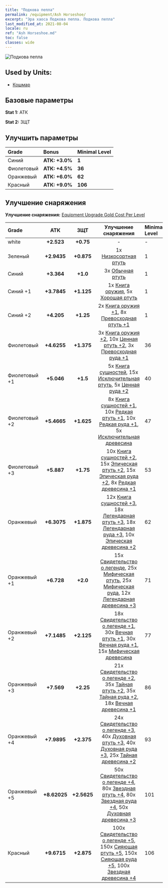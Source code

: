 ```yaml
---
title: "Подкова пепла"
permalink: /equipment/Ash Horseshoe/
excerpt: "Эра хаоса Подкова пепла. Подкова пепла"
last_modified_at: 2021-08-04
locale: ru
ref: "Ash Horseshoe.md"
toc: false
classes: wide
---
```


  ![Подкова пепла](/images/e/e_5083.png)

## Used by Units:

* [Кошмар](/ru/units/Nightmare/) 


## Базовые параметры
 **Stat 1:** АТК

 **Stat 2:** ЗЩТ

## Улучшить параметры

  |     Grade    |   Bonus | Minimal Level | 
  |:-------------|:--------|:--------------| 
  | Синий | **АТК: +3.0%** | **1** | 
  | Фиолетовый | **АТК: +4.5%** | **36** | 
  | Оранжевый | **АТК: +6.0%** | **62** | 
  | Красный | **АТК: +9.0%** | **106** | 


## Улучшение снаряжения
 **Улучшение снаряжения:** [Equipment Upgrade Gold Cost Per Level](/equipment/EquipmentUpgradeCostPerLevel/) 

  |          Grade      | АТК | ЗЩТ | Улучшение снаряжения | Minimal Level |
  |:--------------------|:---------:|:---------:|:----------------:|:--------------|
  | white | **+2.523** | **+0.75** | - | - |
  | Зеленый | **+2.9435** | **+0.875** | 1x [Низкосортная ртуть](/ItemsRU/mat_2/) | 1 |
  | Синий | **+3.364** | **+1.0** | 3x [Обычная ртуть](/ItemsRU/mat_8/) | 1 |
  | Синий +1 | **+3.7845** | **+1.125** | 1x [Книга оружия](/ItemsRU/mat_18/), 5x [Хорошая ртуть](/ItemsRU/mat_14/) | 1 |
  | Синий +2 | **+4.205** | **+1.25** | 2x [Книга оружия +1](/ItemsRU/mat_25/), 8x [Превосходная ртуть +1](/ItemsRU/mat_21/) | 1 |
  | Фиолетовый | **+4.6255** | **+1.375** | 3x [Книга оружия +2](/ItemsRU/mat_32/), 10x [Ценная ртуть +2](/ItemsRU/mat_28/), 3x [Превосходная руда +1](/ItemsRU/mat_19/) | 36 |
  | Фиолетовый +1 | **+5.046** | **+1.5** | 5x [Книга сущностей](/ItemsRU/mat_39/), 15x [Исключительная ртуть](/ItemsRU/mat_35/), 5x [Ценная руда +2](/ItemsRU/mat_26/) | 40 |
  | Фиолетовый +2 | **+5.4665** | **+1.625** | 8x [Книга сущностей +1](/ItemsRU/mat_46/), 10x [Редкая ртуть +1](/ItemsRU/mat_42/), 10x [Редкая руда +1](/ItemsRU/mat_40/), 5x [Исключительная древесина](/ItemsRU/mat_34/) | 47 |
  | Фиолетовый +3 | **+5.887** | **+1.75** | 10x [Книга сущностей +2](/ItemsRU/mat_53/), 15x [Эпическая ртуть +2](/ItemsRU/mat_49/), 15x [Эпическая руда +2](/ItemsRU/mat_47/), 8x [Редкая древесина +1](/ItemsRU/mat_41/) | 53 |
  | Оранжевый | **+6.3075** | **+1.875** | 12x [Книга сущностей +3](/ItemsRU/mat_60/), 18x [Легендарная ртуть +3](/ItemsRU/mat_56/), 18x [Легендарная руда +3](/ItemsRU/mat_54/), 10x [Эпическая древесина +2](/ItemsRU/mat_48/) | 62 |
  | Оранжевый +1 | **+6.728** | **+2.0** | 15x [Свидетельство о легенде](/ItemsRU/mat_67/), 25x [Мифическая ртуть](/ItemsRU/mat_63/), 25x [Мифическая руда](/ItemsRU/mat_61/), 12x [Легендарная древесина +3](/ItemsRU/mat_55/) | 71 |
  | Оранжевый +2 | **+7.1485** | **+2.125** | 18x [Свидетельство о легенде +1](/ItemsRU/mat_74/), 30x [Вечная ртуть +1](/ItemsRU/mat_70/), 30x [Вечная руда +1](/ItemsRU/mat_68/), 15x [Мифическая древесина](/ItemsRU/mat_62/) | 77 |
  | Оранжевый +3 | **+7.569** | **+2.25** | 21x [Свидетельство о легенде +2](/ItemsRU/mat_81/), 35x [Тайная ртуть +2](/ItemsRU/mat_77/), 35x [Тайная руда +2](/ItemsRU/mat_75/), 18x [Вечная древесина +1](/ItemsRU/mat_69/) | 86 |
  | Оранжевый +4 | **+7.9895** | **+2.375** | 24x [Свидетельство о легенде +3](/ItemsRU/mat_88/), 40x [Духовная ртуть +3](/ItemsRU/mat_84/), 40x [Духовная руда +3](/ItemsRU/mat_82/), 25x [Тайная древесина +2](/ItemsRU/mat_76/) | 93 |
  | Оранжевый +5 | **+8.62025** | **+2.5625** | 50x [Свидетельство о легенде +4](/ItemsRU/mat_95/), 80x [Звездная ртуть +4](/ItemsRU/mat_91/), 80x [Звездная руда +4](/ItemsRU/mat_89/), 50x [Духовная древесина +3](/ItemsRU/mat_83/) | 101 |
  | Красный | **+9.6715** | **+2.875** | 100x [Свидетельство о легенде +5](/ItemsRU/mat_102/), 150x [Сияющая ртуть +5](/ItemsRU/mat_98/), 150x [Сияющая руда +5](/ItemsRU/mat_96/), 100x [Звездная древесина +4](/ItemsRU/mat_90/) | 106 |

